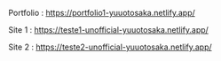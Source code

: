 Portfolio : https://portfolio1-yuuotosaka.netlify.app/

Site 1 : https://teste1-unofficial-yuuotosaka.netlify.app/

Site 2 : https://teste2-unofficial-yuuotosaka.netlify.app/
